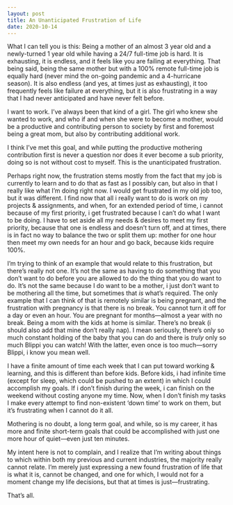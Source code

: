 ```yaml
---
layout: post
title: An Unanticipated Frustration of Life
date: 2020-10-14
---
```


What I can tell you is this: Being a mother of an almost 3 year old and a newly-turned 1 year old while having a 24/7 full-time job is hard.  It is exhausting, it is endless, and it feels like you are failing at everything.  That being said, being the same mother but with a 100% remote full-time job is equally hard (never mind the on-going pandemic and a 4-hurricane season).  It is also endless (and yes, at times just as exhausting), it too frequently feels like failure at everything, but it is also frustrating in a way that I had never anticipated and have never felt before.  

I want to work.  I’ve always been that kind of a girl.  The girl who knew she wanted to work, and who if and when she were to become a mother, would be a productive and contributing person to society by first and foremost being a great mom, but also by contributing additional work.

I think I’ve met this goal, and while putting the productive mothering contribution first is never a question nor does it ever become a sub priority, doing so is not without cost to myself.  This is the unanticipated frustration.  

Perhaps right now, the frustration stems mostly from the fact that my job is currently to learn and to do that as fast as I possibly can, but also in that I really like what I’m doing right now.  I would get frustrated in my old job too, but it was different.  I find now that all i really want to do is work on my projects & assignments, and when, for an extended period of time, i cannot because of my first priority, i get frustrated because I can’t do what I want to be doing.  I have to set aside all my needs & desires to meet my first priority, because that one is endless and doesn’t turn off, and at times, there is in fact no way to balance the two or split them up: mother for one hour then meet my own needs for an hour and go back, because kids require 100%.  

I’m trying to think of an example that would relate to this frustration, but there’s really not one.  It’s not the same as having to do something that you don’t want to do before you are allowed to do the thing that you do want to do.  It’s not the same because I do want to be a mother, i just don’t want to be mothering all the time, but sometimes that *is* what’s required.  The only example that I can think of that is remotely similar is being pregnant, and the frustration with pregnancy is that there is no break.  You cannot turn it off for a day or even an hour.  You are pregnant for months—almost a year with no break.  Being a mom with the kids at home is similar.  There’s no break (i should also add that mine don’t really nap).  I mean seriously, there’s only so much constant holding of the baby that you can do and there is *truly* only so much Blippi you can watch!  With the latter, even once is too much—sorry Blippi, i know you mean well.  

I have a finite amount of time each week that I can put toward working & learning, and this is different than before kids.  Before kids, i had infinite time (except for sleep, which could be pushed to an extent) in which I could accomplish my goals.  If i don’t finish during the week, i can finish on the weekend without costing anyone my time.  Now, when I don’t finish my tasks I make every attempt to find non-existent ‘down time’ to work on them, but it’s frustrating when I cannot do it all.  

Mothering is no doubt, a long term goal, and while, so is my career, it has more and finite short-term goals that could be accomplished with just one more hour of quiet—even just ten minutes.

My intent here is not to complain, and I realize that I’m writing about things to which within both my previous and current industries, the majority really cannot relate.  I’m merely just expressing a new found frustration of life that is what it is, cannot be changed, and one for which, I would not for a moment change my life decisions, but that at times is just—frustrating.

That’s all.  
